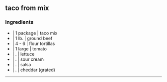 ## taco from mix

### Ingredients

* | 1 package | taco mix
* | 1 lb.     | ground beef
* | 4 - 6     | flour tortillas
* | 1 large   | tomato
* | .         | lettuce
* | .         | sour cream
* | .         | salsa
* | .         | cheddar (grated)

---

